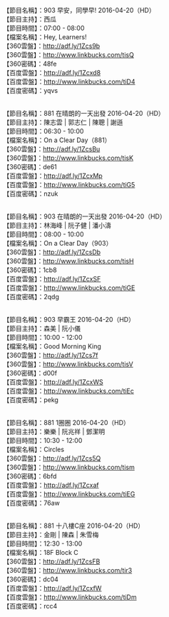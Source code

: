 <br>【節目名稱】：903 早安，同學早! 2016-04-20（HD）
<br>【節目主持】：西瓜
<br>【節目時間】：07:00 - 08:00
<br>【檔案名稱】：Hey, Learners!
<br>【360雲盤】：http://adf.ly/1Zcs9b
<br>【360雲盤】：http://www.linkbucks.com/tisQ
<br>【360密碼】：48fe
<br>【百度雲盤】：http://adf.ly/1Zcxd8
<br>【百度雲盤】：http://www.linkbucks.com/tiD4
<br>【百度密碼】：yqvs

<br>【節目名稱】：881 在晴朗的一天出發 2016-04-20（HD）
<br>【節目主持】：陳志雲 | 郭志仁 | 陳聰 | 謝遜
<br>【節目時間】：06:30 - 10:00
<br>【檔案名稱】：On a Clear Day（881）
<br>【360雲盤】：http://adf.ly/1ZcsBu
<br>【360雲盤】：http://www.linkbucks.com/tisK
<br>【360密碼】：de61
<br>【百度雲盤】：http://adf.ly/1ZcxMp
<br>【百度雲盤】：http://www.linkbucks.com/tiG5
<br>【百度密碼】：nzuk

<br>【節目名稱】：903 在晴朗的一天出發 2016-04-20（HD）
<br>【節目主持】：林海峰 | 阮子健 | 潘小濤
<br>【節目時間】：08:00 - 10:00
<br>【檔案名稱】：On a Clear Day（903）
<br>【360雲盤】：http://adf.ly/1ZcsDb
<br>【360雲盤】：http://www.linkbucks.com/tisH
<br>【360密碼】：1cb8
<br>【百度雲盤】：http://adf.ly/1ZcxSF
<br>【百度雲盤】：http://www.linkbucks.com/tiGE
<br>【百度密碼】：2qdg

<br>【節目名稱】：903 早霸王 2016-04-20（HD）
<br>【節目主持】：森美 | 阮小儀
<br>【節目時間】：10:00 - 12:00
<br>【檔案名稱】：Good Morning King
<br>【360雲盤】：http://adf.ly/1Zcs7f
<br>【360雲盤】：http://www.linkbucks.com/tisV
<br>【360密碼】：d00f
<br>【百度雲盤】：http://adf.ly/1ZcxWS
<br>【百度雲盤】：http://www.linkbucks.com/tiEc
<br>【百度密碼】：pekg

<br>【節目名稱】：881 1圈圈 2016-04-20（HD）
<br>【節目主持】：樂樂 | 阮兆祥 | 鄧潔明
<br>【節目時間】：10:30 - 12:00
<br>【檔案名稱】：Circles
<br>【360雲盤】：http://adf.ly/1Zcs5Q
<br>【360雲盤】：http://www.linkbucks.com/tism
<br>【360密碼】：6bfd
<br>【百度雲盤】：http://adf.ly/1Zcxaf
<br>【百度雲盤】：http://www.linkbucks.com/tiEG
<br>【百度密碼】：76aw

<br>【節目名稱】：881 十八樓C座 2016-04-20（HD）
<br>【節目主持】：金剛 | 陳森 | 朱雪梅
<br>【節目時間】：12:30 - 13:00
<br>【檔案名稱】：18F Block C
<br>【360雲盤】：http://adf.ly/1ZcsFB
<br>【360雲盤】：http://www.linkbucks.com/tir3
<br>【360密碼】：dc04
<br>【百度雲盤】：http://adf.ly/1ZcxfW
<br>【百度雲盤】：http://www.linkbucks.com/tiDm
<br>【百度密碼】：rcc4
